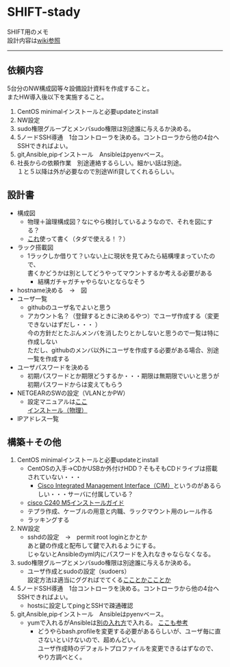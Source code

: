 # SHIFT-stady
SHIFT用のメモ  
設計内容は[wiki参照](https://github.com/poeenn/SHIFT-stady/wiki)
___
## 依頼内容
5台分のNW構成図等々設備設計資料を作成すること。  
またHW導入後以下を実施すること。  
1. CentOS minimalインストールと必要updateとinstall  
1. NW設定  
1. sudo権限グループとメンバsudo権限は別途誰に与えるか決める。  
1. 5ノードSSH導通　1台コントローラを決める。コントローラから他の4台へSSHできればよい。
1. git,Ansible,pipインストール　Ansibleはpyenvベース。
1. 社長からの依頼作業　別途連絡するらしい。細かい話は別途。  
１と５以降は外が必要なので別途Wifi貸してくれるらしい。

## 設計書
- 構成図
  - 物理＋論理構成図？なにやら検討しているようなので、それを図にする？
  - [これ](https://www.draw.io/)使って書く（タダで使える！？）
- ラック搭載図
  - 1ラックしか借りて？いない上に現状を見てみたら結構埋まっていたので、  
    書くかどうかは別としてどうやってマウントするか考える必要がある
    - 結構ガチャガチャやらないとならなそう
- hostname決める　→　図
- ユーザ一覧
  - githubのユーザ名でよいと思う  
  - アカウント名？（登録するときに決めるやつ）でユーザ作成する（変更できないはずだし・・・  ）  
    今の方針だとたぶんメンバを消したりとかしないと思うので一覧は特に作成しない  
    ただし、githubのメンバ以外にユーザを作成する必要がある場合、別途一覧を作成する
- ユーザパスワードを決める
  - 初期パスワードとか期限どうするか・・・期限は無期限でいいと思うが初期パスワードからは変えてもらう
- NETGEARのSWの設定（VLANとかPW）
  - 設定マニュアルは[ここ](https://www.downloads.netgear.com/files/answer_media/jp/support/switch/manual/GS7xxT_SWA_J.pdf)  
  [インストール（物理）](https://www.downloads.netgear.com/files/answer_media/jp/support/switch/manual/XS712T_HIG_J.pdf)
- IPアドレス一覧



## 構築＋その他
1. CentOS minimalインストールと必要updateとinstall  
    - CentOSの入手→CDかUSBか外付けHDD？そもそもCDドライブは搭載されていない・・・  
      - [Cisco Integrated Management Interface（CIM）](https://www.cisco.com/c/ja_jp/products/servers-unified-computing/ucs-c-series-integrated-management-controller/index.html)というのがあるらしい・・・サーバに付属している？  
    - [cisco C240 M5インストールガイド](https://www.cisco.com/c/ja_jp/td/docs/unified_computing/ucs/c/hw/C240M5/install/C240M5/C240M5_chapter_01.html)
    - テプラ作成、ケーブルの用意と内職、ラックマウント用のレール作る
    - ラッキングする
2. NW設定  
    - sshdの設定　→　permit root loginとかとか  
      あと鍵の作成と配布して鍵で入れるようにする。  
      じゃないとAnsibleのyml内にパスワードを入れなきゃならなくなる。
3. sudo権限グループとメンバsudo権限は別途誰に与えるか決める。  
    - ユーザ作成とsudoの設定（sudoers）  
    設定方法は適当にググればでてくる[こことか](https://qiita.com/Esfahan/items/a159753d156d23baf180)[こことか](https://www.server-world.info/query?os=CentOS_7&p=initial_conf&f=8)
4. 5ノードSSH導通　1台コントローラを決める。コントローラから他の4台へSSHできればよい。
    - hostsに設定してpingとSSHで疎通確認
5. git,Ansible,pipインストール　Ansibleはpyenvベース。
    - yumで入れるがAnsibleは[別の入れ方](https://qiita.com/ksugawara61/items/ba9a51ebfdaf8d1a1b48)で入れる。
    [ここも参考](https://keyamb.hatenablog.com/entry/2014/06/11/081650)
      - どうやらbash.profileを変更する必要があるらしいが、ユーザ毎に直さないといけないので、超めんどい。  
        ユーザ作成時のデフォルトプロファイルを変更できるはずなので、やり方調べとく。

